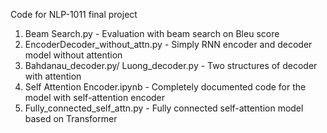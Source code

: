 Code for NLP-1011 final project

1. Beam Search.py - Evaluation with beam search on Bleu score 
2. EncoderDecoder_without_attn.py - Simply RNN encoder and decoder model without attention
3. Bahdanau_decoder.py/ Luong_decoder.py - Two structures of decoder with attention
4. Self Attention Encoder.ipynb - Completely documented code for the model with self-attention encoder
5. Fully_connected_self_attn.py - Fully connected self-attention model based on Transformer
